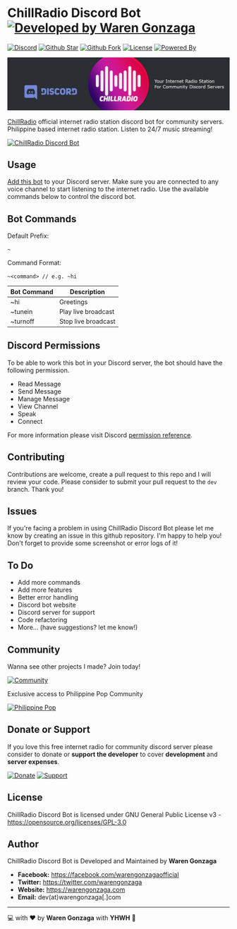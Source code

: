 # ChillRadio Discord Bot [![Developed by Waren Gonzaga](https://img.shields.io/badge/Developed%20by-Waren%20Gonzaga-blue.svg?longCache=true&style=for-the-badge)](https://facebook.com/warengonzagaofficial)

<!-- [![GitHub Version](https://img.shields.io/github/release/warengonzaga/chillradio-discord-bot.svg?style=for-the-badge)](https://github.com/WarenGonzaga/chillradio-discord-bot)-->
[![Discord](https://img.shields.io/badge/Add%20to%20Discord-%237289DA.svg?&style=for-the-badge&logo=discord&logoColor=white)](https://chillradio.live/discordbot) [![Github Star](https://img.shields.io/github/stars/WarenGonzaga/chillradio-discord-bot.svg?style=for-the-badge)](https://github.com/WarenGonzaga/chillradio-discord-bot) [![Github Fork](https://img.shields.io/github/forks/WarenGonzaga/chillradio-discord-bot.svg?style=for-the-badge)](https://github.com/WarenGonzaga/chillradio-discord-bot) [![License](https://img.shields.io/github/license/WarenGonzaga/chillradio-discord-bot.svg?style=for-the-badge)](https://github.com/WarenGonzaga/chillradio-discord-bot) [![Powered By](https://img.shields.io/badge/Powered%20By-NodeJS-green.svg?style=for-the-badge)](https://nodejs.org)

![Github Banner](.github/img/chillradio-discord-bot-github-banner.jpg)

[ChillRadio](https://chillradio.live) official internet radio station discord bot for community servers. Philippine based internet radio station. Listen to 24/7 music streaming!

[![ChillRadio Discord Bot](https://api.producthunt.com/widgets/embed-image/v1/featured.svg?post_id=254850&theme=dark)](https://www.producthunt.com/posts/chillradio-discord-bot?utm_source=badge-featured&utm_medium=badge&utm_souce=badge-chillradio-discord-bot)

## Usage

[Add this bot](https://chillradio.live/discordbot) to your Discord server. Make sure you are connected to any voice channel to start listening to the internet radio. Use the available commands below to control the discord bot.

## Bot Commands

Default Prefix:

```text
~
```

Command Format:

```text
~<command> // e.g. ~hi
```

| Bot Command | Description |
|---|---|
| ~hi | Greetings |
| ~tunein | Play live broadcast |
| ~turnoff | Stop live broadcast |

## Discord Permissions

To be able to work this bot in your Discord server, the bot should have the following permission.

* Read Message
* Send Message
* Manage Message
* View Channel
* Speak
* Connect

For more information please visit Discord [permission reference](https://discordapi.com/permissions.html#3156992).

## Contributing

Contributions are welcome, create a pull request to this repo and I will review your code. Please consider to submit your pull request to the ```dev``` branch. Thank you!

## Issues

If you're facing a problem in using ChillRadio Discord Bot please let me know by creating an issue in this github repository. I'm happy to help you! Don't forget to provide some screenshot or error logs of it!

## To Do

* Add more commands
* Add more features
* Better error handling
* Discord bot website
* Discord server for support
* Code refactoring
* More... (have suggestions? let me know!)

## Community

Wanna see other projects I made? Join today!

[![Community](https://discordapp.com/api/guilds/659684980137656340/widget.png?style=banner2)](https://discord.io/warengonzaga)

Exclusive access to Philippine Pop Community

[![Philippine Pop](https://discordapp.com/api/guilds/696278059719983114/widget.png?style=banner2)](https://discord.io/ppop-official)

## Donate or Support

If you love this free internet radio for community discord server please consider to donate or **support the developer** to cover **development** and **server expenses**.

[![Donate](https://img.shields.io/badge/Donate-PayPal-blue.svg?style=for-the-badge)](https://paypal.me/warengonzagaofficial) [![Support](https://img.shields.io/badge/Support-Buy%20Me%20A%20Coffee-orange.svg?style=for-the-badge)](https://buymeacoff.ee/warengonzaga)

## License

ChillRadio Discord Bot is licensed under GNU General Public License v3 - <https://opensource.org/licenses/GPL-3.0>

## Author

ChillRadio Discord Bot is Developed and Maintained by **Waren Gonzaga**

* **Facebook:** <https://facebook.com/warengonzagaofficial>
* **Twitter:** <https://twitter.com/warengonzaga>
* **Website:** <https://warengonzaga.com>
* **Email:** dev(at)warengonzaga[.]com

---

:computer: with :heart: by **Waren Gonzaga** with **YHWH** :pray:
